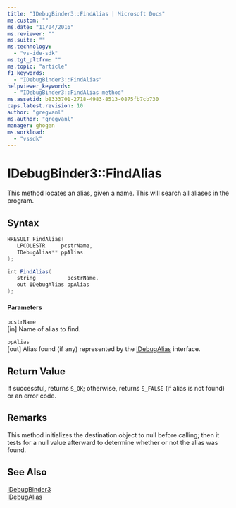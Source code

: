 ```yaml
---
title: "IDebugBinder3::FindAlias | Microsoft Docs"
ms.custom: ""
ms.date: "11/04/2016"
ms.reviewer: ""
ms.suite: ""
ms.technology: 
  - "vs-ide-sdk"
ms.tgt_pltfrm: ""
ms.topic: "article"
f1_keywords: 
  - "IDebugBinder3::FindAlias"
helpviewer_keywords: 
  - "IDebugBinder3::FindAlias method"
ms.assetid: b8333701-2718-4983-8513-0875fb7cb730
caps.latest.revision: 10
author: "gregvanl"
ms.author: "gregvanl"
manager: ghogen
ms.workload: 
  - "vssdk"
---
```

# IDebugBinder3::FindAlias
This method locates an alias, given a name. This will search all aliases in the program.  
  
## Syntax  
  
```cpp  
HRESULT FindAlias(  
   LPCOLESTR     pcstrName,  
   IDebugAlias** ppAlias  
);  
```  
  
```csharp  
int FindAlias(  
   string          pcstrName,  
   out IDebugAlias ppAlias  
);  
```  
  
#### Parameters  
 `pcstrName`  
 [in] Name of alias to find.  
  
 `ppAlias`  
 [out] Alias found (if any) represented by the [IDebugAlias](../../../extensibility/debugger/reference/idebugalias.md) interface.  
  
## Return Value  
 If successful, returns `S_OK`; otherwise, returns `S_FALSE` (if alias is not found) or an error code.  
  
## Remarks  
 This method initializes the destination object to null before calling; then it tests for a null value afterward to determine whether or not the alias was found.  
  
## See Also  
 [IDebugBinder3](../../../extensibility/debugger/reference/idebugbinder3.md)   
 [IDebugAlias](../../../extensibility/debugger/reference/idebugalias.md)